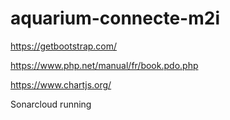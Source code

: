 # aquarium-connecte-m2i

https://getbootstrap.com/

https://www.php.net/manual/fr/book.pdo.php

https://www.chartjs.org/

Sonarcloud running
